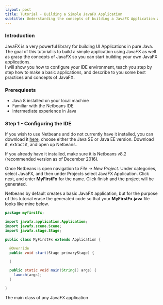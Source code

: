 ```yaml
---
layout: post
title: Tutorial - Building a Simple JavaFX Application
subtitle: Understanding the concepts of building a JavaFX Application and what goes on behind the scenes
---
```


### Introduction
JavaFX is a very powerful library for building UI Applications in pure Java. The goal of this tutorial is to build a simple application using JavaFX as well as grasp the concepts of JavaFX so you can start building your own JavaFX applications.  
I will show you how to configure your IDE environment, teach you step by step how to make a basic applications, and describe to you some best practices and concepts of JavaFX.

### Prerequiests
- Java 8 installed on your local machine
- Familiar with the Netbeans IDE
- Intermediate experience in Java

### Step 1 - Configuring the IDE
If you wish to use Netbeans and do not currently have it installed, you can download it [here](https://netbeans.org/downloads/index.html), choose either the Java SE or Java EE version. Download it, extract it, and open up Netbeans.  

If you already have it installed, make sure it is Netbeans v8.2 (recommended version as of December 2016).  

Once Netbeans is open navigation to _File -> New Project_. Under categories, select JavaFX, and then under Projects select JavaFX Application. Click next, and enter **MyFirstFx** for the name. Click finish and the project will be generated.  

Netbeans by default creates a basic JavaFX application, but for the purpose of this tutorial erase the generated code so that your **MyFirstFx.java** file looks like mine below.

```java
package myfirstfx;

import javafx.application.Application;
import javafx.scene.Scene;
import javafx.stage.Stage;

public class MyFirstFx extends Application {

  @Override
  public void start(Stage primaryStage) {

  }

  public static void main(String[] args) {
    launch(args);
  }

} 
```

The main class of any JavaFX application

